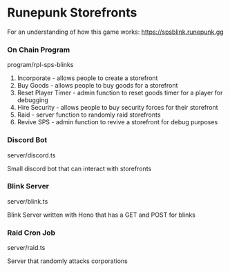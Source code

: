 # Runepunk Storefronts

For an understanding of how this game works: https://spsblink.runepunk.gg

### On Chain Program
program/rpl-sps-blinks

1. Incorporate - allows people to create a storefront
2. Buy Goods - allows people to buy goods for a storefront
3. Reset Player Timer - admin function to reset goods timer for a player for debugging
4. Hire Security - allows people to buy security forces for their storefront
5. Raid - server function to randomly raid storefronts
6. Revive SPS - admin function to revive a storefront for debug purposes

### Discord Bot
server/discord.ts

Small discord bot that can interact with storefronts

### Blink Server
server/blink.ts

Blink Server written with Hono that has a GET and POST for blinks


### Raid Cron Job
server/raid.ts

Server that randomly attacks corporations
